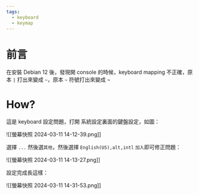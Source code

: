 ```yaml
---
tags:
  - keyboard
  - keymap
---
```

# 前言
在安裝 Debian 12 後，發現開 console 的時候，keyboard mapping 不正確，原本 `|` 打出來變成 `~`，原本 `~` 符號打出來變成 `¬`
# How?
這是 keyboard 設定問題，打開 系統設定裏面的鍵盤設定，如圖：

![[螢幕快照 2024-03-11 14-12-39.png]]

選擇 `...` 然後選`其他`，然後選擇 `English(US),alt,intl`
`加入`即可修正問題：

![[螢幕快照 2024-03-11 14-13-27.png]]

設定完成長這樣：

![[螢幕快照 2024-03-11 14-31-53.png]]
